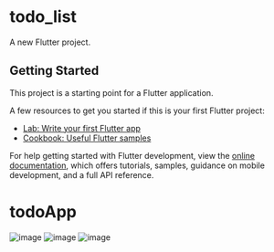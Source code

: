 # todo_list

A new Flutter project.

## Getting Started

This project is a starting point for a Flutter application.

A few resources to get you started if this is your first Flutter project:

- [Lab: Write your first Flutter app](https://docs.flutter.dev/get-started/codelab)
- [Cookbook: Useful Flutter samples](https://docs.flutter.dev/cookbook)

For help getting started with Flutter development, view the
[online documentation](https://docs.flutter.dev/), which offers tutorials,
samples, guidance on mobile development, and a full API reference.
# todoApp
![image](https://github.com/Nahid-web/todoApp/assets/67782415/49e28b51-55fb-4167-9a70-dc86641a5b3f)
![image](https://github.com/Nahid-web/todoApp/assets/67782415/ad81e773-5e65-4ab3-8947-9fb79a6d93be)
![image](https://github.com/Nahid-web/todoApp/assets/67782415/f5817d70-2eb2-4f82-937f-d6c7878f1c60)
